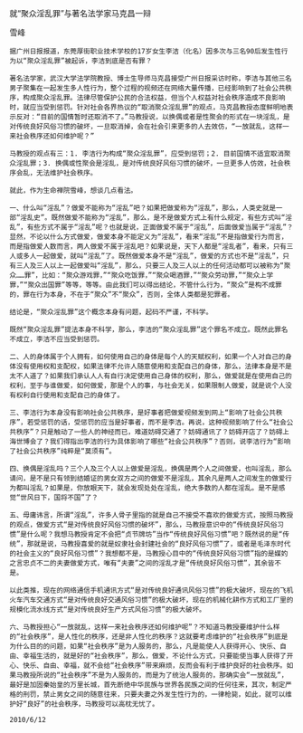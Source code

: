 就“聚众淫乱罪”与著名法学家马克昌一辩

雪峰


    据广州日报报道，东莞厚街职业技术学校的17岁女生李洁（化名）因多次与三名90后发生性行为以“聚众淫乱罪”被起诉，李洁到底是否有罪？

    著名法学家，武汉大学法学院教授、博士生导师马克昌接受广州日报采访时称，李洁与其他三名男子聚集在一起发生多人性行为，整个过程的视频还在网络大量传播，已经影响到了社会公共秩序，构成聚众淫乱罪。法律尽管保护公民的合法权益，但当个人权益对社会秩序造成不良影响时，就应当受到惩罚。针对社会各界热议的“取消聚众淫乱罪”的观点，马克昌教授态度鲜明地表示反对：“目前的国情暂时还取消不了。”马教授说，以换偶或者是性聚会的形式在一块淫乱，是对传统良好风俗习惯的破坏，一旦取消掉，会在社会引来更多的人去效仿，“一放就乱，这样一来社会秩序还如何维护呢？”

    马教授的观点有三：1. 李洁行为构成“聚众淫乱罪”，应受到惩罚；2. 目前国情不适宜取消聚众淫乱罪；3. 换偶或性聚会是淫乱，是对传统良好风俗习惯的破坏，一旦更多人仿效，社会秩序会乱，无法维护社会秩序。

    就此，作为生命禅院雪峰，想谈几点看法。

    一、什么叫“淫乱”？做爱不能称为“淫乱”吧？如果把做爱称为“淫乱”，那么，人类史就是一部“淫乱史”。既然做爱不能称为“淫乱”，那么，是不是做爱方式上有什么规定，有些方式叫“淫乱”，有些方式不属于“淫乱”呢？也就是说，正面做爱不属于“淫乱”，后面做爱当属于“淫乱”？显然，不论以什么方式做爱，做爱本身不能定义为“淫乱”，看来“淫乱”不是指做爱行为而言，而是指做爱人数而言，两人做爱不属于淫乱吧？如果说是，天下人都是“淫乱者”，看来，只有三人或多人一起做爱，就叫“淫乱”了。既然做爱本身不是“淫乱”，做爱的方式也不是“淫乱”，只有三人及三人以上一起做爱叫“淫乱”，那么，只要三人及三人以上的任何活动都可以被称为“聚众……罪”，比如：“聚众游戏罪，”“聚众吃饭罪，”“聚众喝酒罪，”“聚众劳动罪，”“聚众上学罪，”“聚众出国罪”等等，等等。由此我们可以得出结论，不管什么行为，“聚众”是构不成罪的，罪在行为本身，不在于“聚众”不“聚众”，否则，全体人类都是犯罪者。

    结论是，“聚众淫乱罪”这个概念本身有问题，起码不严谨，不科学。

    既然“聚众淫乱罪”提法本身不科学，那么，李洁的“聚众淫乱罪”这个罪名不成立。既然此罪名不成立，李洁不应当受到惩罚。

    二、人的身体属于个人拥有，如何使用自己的身体是每个人的天赋权利，如果一个人对自己的身体没有使用权和支配权，如果法律不允许人随意使用和支配自己的身体，那么，法律本身是不是太不人道了？如果我们承认人人有自行决定使用自己身体的权利，那么，做爱就是在使用自己的权利，至于与谁做爱，如何做爱，那是个人的事，与社会无关，如果限制人做爱，就是说个人没有权利自行使用和支配自己的身体了。

    三、李洁行为本身没有影响社会公共秩序，是好事者把做爱视频发到网上“影响了社会公共秩序”，若受惩罚的话，受惩罚的应当是好事者，而不是李洁。再说，这种视频影响了什么“社会公共秩序”？只是触动了一些人的神经而已，难道妨碍交通了？妨碍通讯了？妨碍开店了？妨碍上海世博会了？我们得指出李洁的行为具体影响了哪些“社会公共秩序”？否则，说李洁行为“影响了社会公共秩序”纯粹是“莫须有”。

    四、换偶是淫乱吗？三个人及三个人以上做爱是淫乱，换偶是两个人之间做爱，也叫淫乱，那么请问，是不是只有领到结婚证的男女双方之间的做爱不是淫乱，其余凡是两人之间发生的做爱行为都叫淫乱？如果是，你放眼天下，就会发现处处在淫乱，绝大多数的人都在淫乱。是不是感觉“世风日下，国将不国”了？

    五、毋庸讳言，所谓“淫乱”，许多人骨子里指的就是自己不接受不喜欢的做爱方式，按照马教授的观点，做爱方式“是对传统良好风俗习惯的破坏”，那么，马教授意识中的“传统良好风俗习惯”是什么呢？我想马教授肯定不会把“贞节牌坊”当作“传统良好风俗习惯”吧？既然说的是“传统”，那就是说，马教授喜爱的就是奴隶社会封建社会的“良好风俗习惯”了，或者是毛泽东时代的社会主义的“良好风俗习惯”？我想都不是，马教授心目中的“传统良好风俗习惯”指的是媒妁之言忠贞不二的夫妻做爱方式，唯有“夫妻”之间的淫乱才是“传统良好风俗习惯”，其余皆不是。

    以此类推，现在的网络通信手机通讯方式“是对传统良好通讯风俗习惯”的极大破坏，现在的飞机火车汽车交通方式“是对传统良好交通风俗习惯”的极大破坏，现在的机械化耕作方式和工厂里的规模化流水线方式“是对传统良好生产方式风俗习惯”的极大破坏。

    六、马教授担心“一放就乱，这样一来社会秩序还如何维护呢”？不知道马教授要维护什么样的“社会秩序”，是人性化的秩序，还是非人性化的秩序？这就要考虑维护的“社会秩序”到底是为什么目的的问题，如果“社会秩序”是为人服务的，那么，凡是能使人人获得开心、快乐、自由、幸福生活的，就是好的“社会秩序”，那么，做爱，不论什么方式，只要能使当事人获得了开心、快乐、自由、幸福，就不会给“社会秩序”带来麻烦，反而会有利于维护良好的社会秩序。如果马教授所说的“社会秩序”不是为人服务的，而是为了统治人服务的，那确实会“一放就乱”，最好是加固秦始皇的万里长城，首先断绝中华民族与世界各民族之间的任何往来，其次，制定严格的刑罚，禁止男女之间的随意往来，只要夫妻之外发生性行为的，一律枪毙，如此，就可以维护好“良好”的社会秩序，马教授可以高枕无忧了。

    2010/6/12



